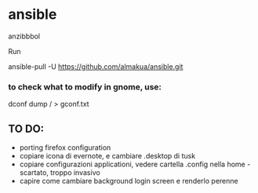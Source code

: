# ansible
anzibbbol

Run 

ansible-pull -U https://github.com/almakua/ansible.git

### to check what to modify in gnome, use:

dconf dump / > gconf.txt

## TO DO:
* porting firefox configuration
* copiare icona di evernote, e cambiare .desktop di tusk
* copiare configurazioni applicationi, vedere cartella .config nella home - scartato, troppo invasivo
* capire come cambiare background login screen e renderlo perenne